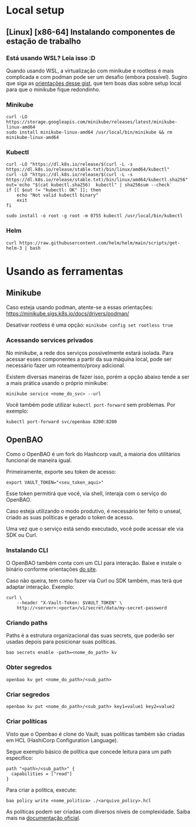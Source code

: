 # Local setup

## [Linux] [x86-64] Instalando componentes de estação de trabalho

### Está usando WSL? Leia isso :D
Quando usando WSL, a virtualização com minikube e rootless é mais complicada e com podman pode ser um desafio (embora possível).
Sugiro que siga as [orientações desse gist](https://gist.github.com/wholroyd/748e09ca0b78897750791172b2abb051), que tem boas dias sobre setup local para que o minikube fique redondinho.

### Minikube
```
curl -LO https://storage.googleapis.com/minikube/releases/latest/minikube-linux-amd64
sudo install minikube-linux-amd64 /usr/local/bin/minikube && rm minikube-linux-amd64
```

### Kubectl
```
curl -LO "https://dl.k8s.io/release/$(curl -L -s https://dl.k8s.io/release/stable.txt)/bin/linux/amd64/kubectl"
curl -LO "https://dl.k8s.io/release/$(curl -L -s https://dl.k8s.io/release/stable.txt)/bin/linux/amd64/kubectl.sha256"
out=`echo "$(cat kubectl.sha256)  kubectl" | sha256sum --check`
if [[ $out != "kubectl: OK" ]]; then
    echo "Not valid kubectl binary"
    exit
fi

sudo install -o root -g root -m 0755 kubectl /usr/local/bin/kubectl
```

### Helm
```
curl https://raw.githubusercontent.com/helm/helm/main/scripts/get-helm-3 | bash
```

# Usando as ferramentas

## Minikube
Caso esteja usando podman, atente-se a essas orientações:
https://minikube.sigs.k8s.io/docs/drivers/podman/

Desativar rootless é uma opção:
`minikube config set rootless true`

### Acessando services privados
No minikube, a rede dos serviços possivelmente estará isolada. Para acessar esses componentes a partir da sua máquina local, pode ser necessário fazer um roteamento/proxy adicional.

Existem diversas maneiras de fazer isso, porém a opção abaixo tende a ser a mais prática usando o próprio minikube:
```
minikube service <nome_do_svc> --url
```
Você também pode utilizar `kubectl port-forward` sem problemas. Por exemplo:
```
kubectl port-forward svc/openbao 8200:8200
```

## OpenBAO
Como o OpenBAO é um fork do Hashcorp vault, a maioria dos utilitários funcional de maneira igual.

Primeiramente, exporte seu token de acesso:
```
export VAULT_TOKEN="<seu_token_aqui>"
```
Esse token permitirá que você, via shell, interaja com o serviço do OpenBAO.

Caso esteja utilizando o modo produtivo, é necessário ter feito o unseal, criado as suas políticas e gerado o token de acesso.

Uma vez que o serviço está sendo executado, você pode acessar ele via SDK ou Curl.

### Instalando CLI
O OpenBAO também conta com um CLI para interação. Baixe e instale o binário conforme orientações [do site](https://openbao.org/downloads/).

Caso não queira, tem como fazer via Curl ou SDK também, mas terá que adaptar interação. Exemplo:

```
curl \
    --header "X-Vault-Token: $VAULT_TOKEN" \
    http://<server>:<porta>/v1/secret/data/my-secret-password 
```

### Criando paths
Paths é a estrutura organizacional das suas secrets, que poderão ser usadas depois para posicionar suas políticas.
```
bao secrets enable -path=<nome_do_path> kv
```

### Obter segredos
```
openbao kv get <nome_do_path>/<sub_path>
```

### Criar segredos
```
openbao kv put <nome_do_path>/<sub_path> key1=value1 key2=value2
```

### Criar políticas
Visto que o Openbao é clone do Vault, suas políticas também são criadas em HCL (HashiCorp Configuration Language).

Segue exemplo básico de política que concede leitura para um path específico:
```
path "<path>/<sub_path>" {
  capabilities = ["read"]
}
```

Para criar a política, execute:
```
bao policy write <nome_politica> ./<arquivo_policy>.hcl
```

As políticas podem ser criadas com diversos níveis de complexidade. Saiba mais na [documentação oficial]('https://openbao.org/docs/commands/policy/').